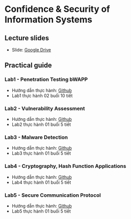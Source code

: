 # Confidence & Security of Information Systems
## Lecture slides
- Slide: [Google Drive](https://drive.google.com/drive/folders/1Qrm-RRD5PwUYYmefRrYaRM9N6x3dDcds?usp=sharing)
## Practical guide
### Lab1 - Penetration Testing bWAPP
- Hướng dẫn thực hành: [Github](https://github.com/dzokha1010/Documents/blob/main/Confidence_Security_of_IS/Lab1_Penetration_Testing_bWAPP.md)
- Lab1 thực hành 02 buổi 10 tiết
### Lab2 - Vulnerability Assessment
- Hướng dẫn thực hành: [Github](https://github.com/dzokha1010/Documents/blob/main/Confidence_Security_of_IS/Lab2_Vulnerability_Assessment.md)
- Lab2 thực hành 01 buổi 5 tiết
### Lab3 - Malware Detection
- Hướng dẫn thực hành: [Github](https://github.com/dzokha1010/Documents/blob/main/Confidence_Security_of_IS/Lab3_Malware_Detection.md)
- Lab3 thực hành 01 buổi 5 tiết
### Lab4 - Cryptography, Hash Function Applications
- Hướng dẫn thực hành: [Github](https://github.com/dzokha1010/Documents/blob/main/Confidence_Security_of_IS/Lab4_Cryptography_Hash_Applications.md)
- Lab4 thực hành 01 buổi 5 tiết
### Lab5 - Secure Communication Protocol
- Hướng dẫn thực hành: [Github](https://github.com/dzokha1010/Documents/blob/main/Confidence_Security_of_IS/Lab5_Secure_Communication_Protocol.md)
- Lab5 thực hành 01 buổi 5 tiết
